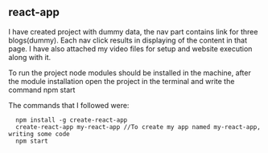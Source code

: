 ## react-app
I have created project with dummy data, the nav part contains link for three blogs(dummy). Each nav click results in displaying of the content in that page.
I have also attached my video files for setup and website execution along with it.

To run the project node modules should be installed in the machine, after the module installation open the project in the terminal and write the command npm start

The commands that I followed were:
```
  npm install -g create-react-app
  create-react-app my-react-app //To create my app named my-react-app, writing some code
  npm start
  ```
